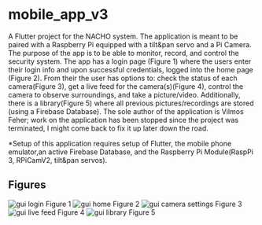 # mobile_app_v3

A Flutter project for the NACHO system. The application is meant to be paired with a Raspberry Pi equipped with a tilt&pan servo and a Pi Camera. The purpose of the app is to be able to monitor, record, and control the security system. The app has a login page (Figure 1) where the users enter their login info and upon successful credentials, logged into the home page (Figure 2). From their the user has options to: check the status of each camera(Figure 3), get a live feed for the camera(s)(Figure 4), control the camera to observe surroundings, and take a picture/video. Additionally, there is a library(Figure 5) where all previous pictures/recordings are stored (using a Firebase Database). The sole author of the application is Vilmos Feher; work on the application has been stopped since the project was terminated, I might come back to fix it up later down the road. 

*Setup of this application requires setup of Flutter, the mobile phone emulator,an active Firebase Database, and the Raspberry Pi Module(RaspPi 3, RPiCamV2, tilt&pan servos).

## Figures
![gui login](https://github.com/vilmoose/mobile_app_v3/assets/36927842/8e6ce6eb-61bd-40a2-afb6-983079d5f1a8) Figure 1
![gui home ](https://github.com/vilmoose/mobile_app_v3/assets/36927842/abaf0b54-503b-47fa-beef-c378f55288e2) Figure 2
![gui camera settings](https://github.com/vilmoose/mobile_app_v3/assets/36927842/143b60cb-de5a-4aa4-bf90-c2a50750dda2) Figure 3
![gui live feed](https://github.com/vilmoose/mobile_app_v3/assets/36927842/b445d95b-7b02-46b7-9edf-e0d0e1fbf170) Figure 4
![gui library](https://github.com/vilmoose/mobile_app_v3/assets/36927842/b193ef8c-5cb8-4309-8563-9c0187a9d30f) Figure 5


